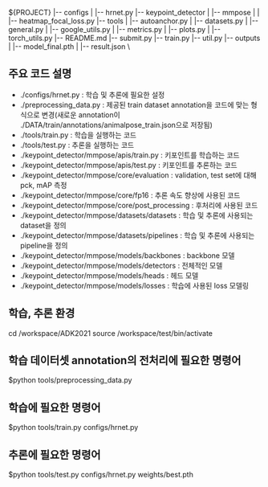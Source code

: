 ${PROJECT} 
|-- configs 
|    |-- hrnet.py 
|-- keypoint_detector 
|    |-- mmpose
|    |    |-- heatmap_focal_loss.py 
|-- tools 
|    |-- autoanchor.py 
|    |-- datasets.py 
|    |-- general.py 
|    |-- google_utils.py 
|    |-- metrics.py 
|    |-- plots.py 
|    |-- torch_utils.py 
|-- README.md 
|-- submit.py 
|-- train.py 
|-- util.py 
|-- outputs 
|    |-- model_final.pth 
|    |-- result.json \


## 주요 코드 설명
- ./configs/hrnet.py : 학습 및 추론에 필요한 설정
- ./preprocessing_data.py : 제공된 train dataset annotation을 코드에 맞는 형식으로 변경(새로운 annotation이 ./DATA/train/annotations/animalpose_train.json으로 저장됨)
- ./tools/train.py : 학습을 실행하는 코드
- ./tools/test.py : 추론을 실행하는 코드
- ./keypoint_detector/mmpose/apis/train.py : 키포인트를 학습하는 코드
- ./keypoint_detector/mmpose/apis/test.py : 키포인트를 추론하는 코드
- ./keypoint_detector/mmpose/core/evaluation : validation, test set에 대해 pck, mAP 측정
- ./keypoint_detector/mmpose/core/fp16 : 추론 속도 향상에 사용된 코드
- ./keypoint_detector/mmpose/core/post_processing : 후처리에 사용된 코드
- ./keypoint_detector/mmpose/datasets/datasets : 학습 및 추론에 사용되는 dataset을 정의
- ./keypoint_detector/mmpose/datasets/pipelines : 학습 및 추론에 사용되는 pipeline을 정의
- ./keypoint_detector/mmpose/models/backbones : backbone 모델
- ./keypoint_detector/mmpose/models/detectors : 전체적인 모델
- ./keypoint_detector/mmpose/models/heads : 헤드 모델
- ./keypoint_detector/mmpose/models/losses : 학습에 사용된 loss 모델링


## 학습, 추론 환경
cd /workspace/ADK2021
source /workspace/test/bin/activate

## 학습 데이터셋 annotation의 전처리에 필요한 명령어
$python tools/preprocessing_data.py

## 학습에 필요한 명령어
$python tools/train.py configs/hrnet.py

## 추론에 필요한 명령어
$python tools/test.py configs/hrnet.py weights/best.pth

